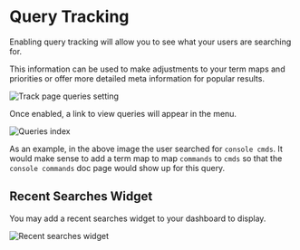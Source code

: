 # Query Tracking

Enabling query tracking will allow you to see what your users are searching for.

This information can be used to make adjustments to your term maps and
priorities or offer more detailed meta information for popular results.

<img src="https://xorb.dev/content/track-page-queries.png" alt="Track page queries setting">

Once enabled, a link to view queries will appear in the menu.

<img src="https://xorb.dev/content/queries.png" alt="Queries index">

As an example, in the above image the user searched for `console cmds`.
It would make sense to add a term map to map `commands` to `cmds` so that the
`console commands` doc page would show up for this query.

## Recent Searches Widget

You may add a recent searches widget to your dashboard to display.

<img src="https://xorb.dev/content/recent-searches-widget.png" alt="Recent searches widget">

